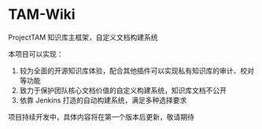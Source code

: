 # TAM-Wiki

ProjectTAM 知识库主框架，自定义文档构建系统

本项目可以实现：

1. 较为全面的开源知识库体验，配合其他插件可以实现私有知识库的审计、校对等功能
2. 致力于保护团队核心文档价值的自定义构建系统，知识库文档不公开
3. 依靠 Jenkins 打造的自动构建系统，满足多种选择要求

项目持续开发中，具体内容将在第一个版本后更新，敬请期待
